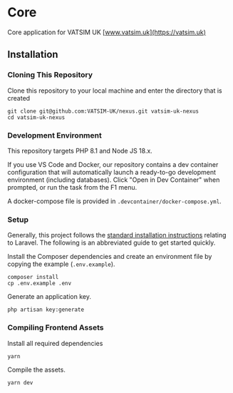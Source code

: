# Core

Core application for VATSIM UK
[www.vatsim.uk](https://vatsim.uk)

## Installation
### Cloning This Repository
Clone this repository to your local machine and enter the directory that is created
```shell
git clone git@github.com:VATSIM-UK/nexus.git vatsim-uk-nexus
cd vatsim-uk-nexus
```

### Development Environment
This repository targets PHP 8.1 and Node JS 18.x.

If you use VS Code and Docker, our repository contains a dev container configuration that will 
automatically launch a ready-to-go development environment (including databases).
Click "Open in Dev Container" when prompted, or run the task from the F1 menu.

A docker-compose file is provided in `.devcontainer/docker-compose.yml`.

### Setup
Generally, this project follows the [standard installation instructions](https://laravel.com/docs/9.x/installation)
relating to Laravel.
The following is an abbreviated guide to get started quickly.

Install the Composer dependencies and create an environment file by copying the example (`.env.example`).
```shell
composer install
cp .env.example .env
```

Generate an application key.
```shell
php artisan key:generate
```

### Compiling Frontend Assets
Install all required dependencies
```shell
yarn
```

Compile the assets.
```shell
yarn dev
```
